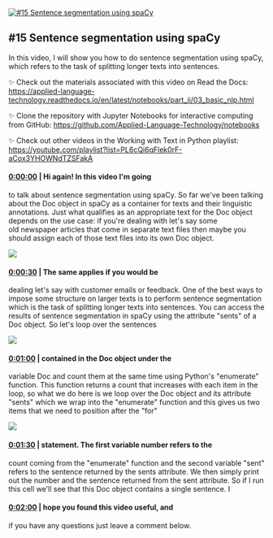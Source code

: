 [![#15 Sentence segmentation using spaCy](https://i.ytimg.com/vi/NknDZSRBT7Y/maxresdefault.jpg)](https://www.youtube.com/watch?v=NknDZSRBT7Y)

## #15 Sentence segmentation using spaCy

In this video, I will show you how to do sentence segmentation using spaCy, which refers to the task of splitting longer texts into sentences.



✨ Check out the materials associated with this video on Read the Docs: https://applied-language-technology.readthedocs.io/en/latest/notebooks/part_ii/03_basic_nlp.html



✨ Clone the repository with Jupyter Notebooks for interactive computing from GitHub: https://github.com/Applied-Language-Technology/notebooks



✨ Check out other videos in the Working with Text in Python playlist: https://youtube.com/playlist?list=PL6cQi6qFlek0rF-aCox3YHOWNdTZSFakA



#### [0:00:00](https://www.youtube.com/watch?v=NknDZSRBT7Y&t=0) |  Hi again! In this video I'm going

to talk about sentence segmentation using spaCy. So far we've been talking about the Doc object in spaCy as a container for texts and their linguistic annotations. Just what qualifies as an appropriate text for the Doc object depends on the use case: if you're dealing with let's say some old newspaper articles that come in separate text files then maybe you should assign each of those text files into its own Doc object.  

![](https://i.ytimg.com/vi/NknDZSRBT7Y/maxres1.jpg)



#### [0:00:30](https://www.youtube.com/watch?v=NknDZSRBT7Y&t=30) |  The same applies if you would be

dealing let's say with customer emails or feedback. One of the best ways to impose some structure on larger texts is to perform sentence segmentation which is the task of splitting longer texts into sentences. You can access the results of sentence segmentation in spaCy using the attribute "sents" of a Doc object. So let's loop over the sentences  

![](https://i.ytimg.com/vi/NknDZSRBT7Y/maxres2.jpg)



#### [0:01:00](https://www.youtube.com/watch?v=NknDZSRBT7Y&t=60) |  contained in the Doc object under the

variable Doc and count them at the same time using Python's "enumerate" function. This function returns a count that increases with each item in the loop, so what we do here is we loop over the Doc object and its attribute "sents" which we wrap into the "enumerate" function and this gives us two items that we need to position after the "for"  

![](https://i.ytimg.com/vi/NknDZSRBT7Y/maxres3.jpg)



#### [0:01:30](https://www.youtube.com/watch?v=NknDZSRBT7Y&t=90) |  statement. The first variable number refers to the

count coming from the "enumerate" function and the second variable "sent" refers to the sentence returned by the sents attribute. We then simply print out the number and the sentence returned from the sent attribute. So if I run this cell we'll see that this Doc object contains a single sentence. I  

#### [0:02:00](https://www.youtube.com/watch?v=NknDZSRBT7Y&t=120) |  hope you found this video useful, and

if you have any questions just leave a comment below.  